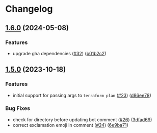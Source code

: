 # Changelog

## [1.6.0](https://github.com/HENNGE/terraform-check/compare/v1.5.0...v1.6.0) (2024-05-08)


### Features

* upgrade gha dependencies ([#32](https://github.com/HENNGE/terraform-check/issues/32)) ([b01b2c2](https://github.com/HENNGE/terraform-check/commit/b01b2c235440c62f1070d76fbec2e11c98a447a3))

## [1.5.0](https://github.com/HENNGE/terraform-check/compare/v1.4.1...v1.5.0) (2023-10-18)


### Features

* initial support for passing args to `terraform plan` ([#23](https://github.com/HENNGE/terraform-check/issues/23)) ([d86ee78](https://github.com/HENNGE/terraform-check/commit/d86ee78c06cf2097d7ca416d9261fa8c3c157472))


### Bug Fixes

* check for directory before updating bot comment ([#26](https://github.com/HENNGE/terraform-check/issues/26)) ([3dfad69](https://github.com/HENNGE/terraform-check/commit/3dfad694ba7ae12a8c8d8adb84fb44fb7c962c9a))
* correct exclamation emoji in comment ([#24](https://github.com/HENNGE/terraform-check/issues/24)) ([6e9ba71](https://github.com/HENNGE/terraform-check/commit/6e9ba7107462e9f75a71f4ffa632f9f088317092))
